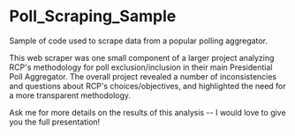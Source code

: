 # Poll_Scraping_Sample
Sample of code used to scrape data from a popular polling aggregator.

This web scraper was one small component of a larger project analyzing RCP's methodology for poll exclusion/inclusion in their main Presidential Poll Aggregator. The overall project revealed a number of inconsistencies and questions about RCP's choices/objectives, and highlighted the need for a more transparent methodology.

Ask me for more details on the results of this analysis -- I would love to give you the full presentation!
